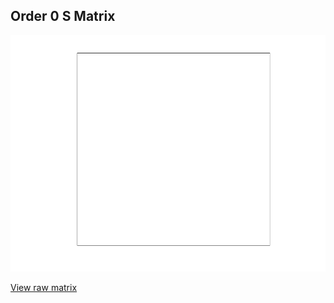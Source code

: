 ## Order 0 S Matrix


<img src="S_order0.png" class="img-responsive" alt="">

[View raw matrix](S_order0.txt)
